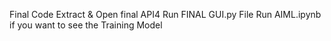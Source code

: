 Final Code
Extract & Open final API4 
Run FINAL GUI.py File
Run AIML.ipynb if you want to see the Training Model
